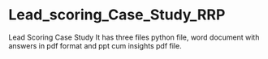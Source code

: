 # Lead_scoring_Case_Study_RRP
Lead Scoring Case Study
It has three files python file, word document with answers in pdf format and ppt cum insights pdf file.

